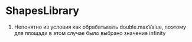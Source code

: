 # ShapesLibrary
1. Непонятно из условия как обрабатывать double.maxValue, поэтому для площади в этом случае было выбрано значение infinity
